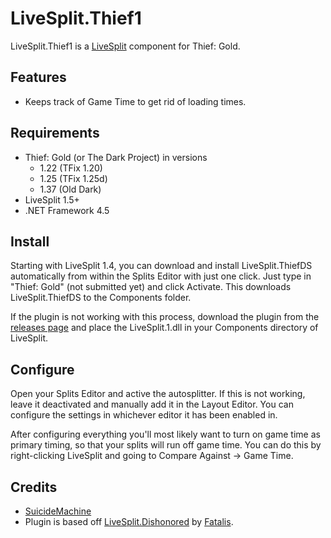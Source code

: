 ﻿LiveSplit.Thief1
=====================

LiveSplit.Thief1 is a [LiveSplit](http://livesplit.org/) component for Thief: Gold.

Features
--------
  * Keeps track of Game Time to get rid of loading times.

Requirements
------------

  * Thief: Gold (or The Dark Project) in versions
    * 1.22 (TFix 1.20)
	* 1.25 (TFix 1.25d)
	* 1.37 (Old Dark)
  * LiveSplit 1.5+
  * .NET Framework 4.5 

Install
-------
Starting with LiveSplit 1.4, you can download and install LiveSplit.ThiefDS automatically from within the Splits Editor with just one click. Just type in "Thief: Gold" (not submitted yet) and click Activate. This downloads LiveSplit.ThiefDS to the Components folder.

If the plugin is not working with this process, download the plugin from the [releases page](https://github.com/SuiMachine/LiveSplit.1/releases) and place the LiveSplit.1.dll in your Components directory of LiveSplit.

Configure
---------
Open your Splits Editor and active the autosplitter. If this is not working, leave it deactivated and manually add it in the Layout Editor. You can configure the settings in whichever editor it has been enabled in.

After configuring everything you'll most likely want to turn on game time as primary timing, so that your splits will run off game time. You can do this by right-clicking LiveSplit and going to Compare Against -> Game Time.


Credits
-------
  * [SuicideMachine](http://twitch.tv/suicidemachine)
  * Plugin is based off [LiveSplit.Dishonored](https://github.com/fatalis/LiveSplit.Dishonored) by [Fatalis](http://twitch.tv/fatalis_).
